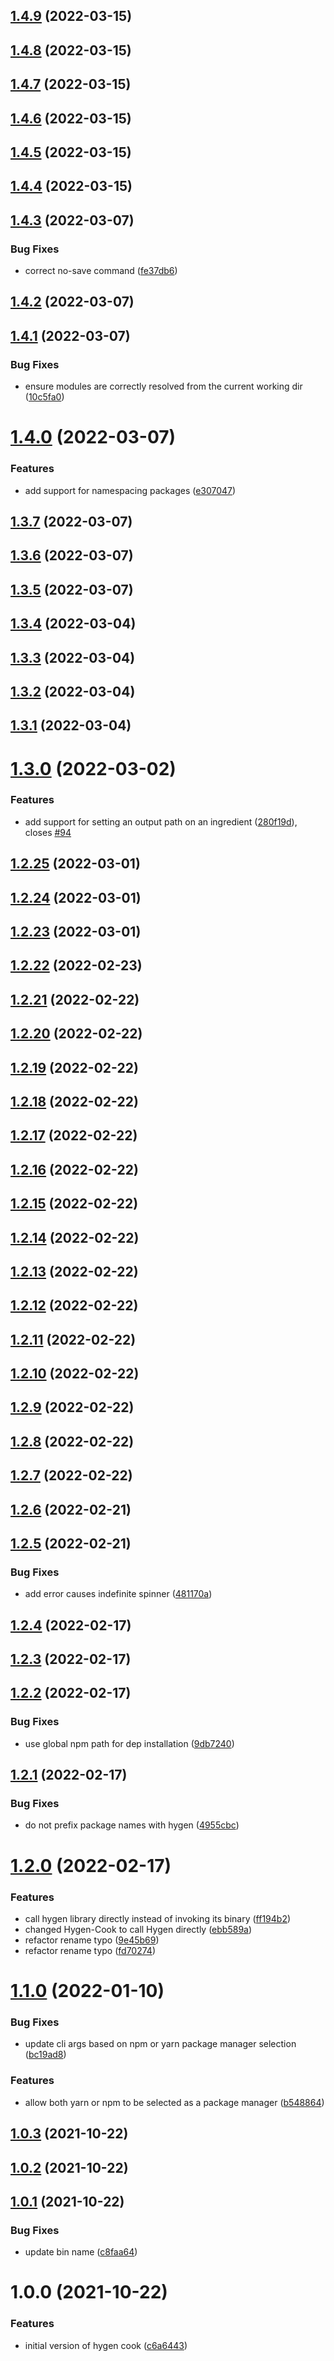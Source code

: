 ## [1.4.9](https://github.com/bbeesley/hygen-cook/compare/v1.4.8...v1.4.9) (2022-03-15)

## [1.4.8](https://github.com/bbeesley/hygen-cook/compare/v1.4.7...v1.4.8) (2022-03-15)

## [1.4.7](https://github.com/bbeesley/hygen-cook/compare/v1.4.6...v1.4.7) (2022-03-15)

## [1.4.6](https://github.com/bbeesley/hygen-cook/compare/v1.4.5...v1.4.6) (2022-03-15)

## [1.4.5](https://github.com/bbeesley/hygen-cook/compare/v1.4.4...v1.4.5) (2022-03-15)

## [1.4.4](https://github.com/bbeesley/hygen-cook/compare/v1.4.3...v1.4.4) (2022-03-15)

## [1.4.3](https://github.com/bbeesley/hygen-cook/compare/v1.4.2...v1.4.3) (2022-03-07)


### Bug Fixes

* correct no-save command ([fe37db6](https://github.com/bbeesley/hygen-cook/commit/fe37db6ffd7fa1b98d57dbaf7d62e15e1ae6682f))

## [1.4.2](https://github.com/bbeesley/hygen-cook/compare/v1.4.1...v1.4.2) (2022-03-07)

## [1.4.1](https://github.com/bbeesley/hygen-cook/compare/v1.4.0...v1.4.1) (2022-03-07)


### Bug Fixes

* ensure modules are correctly resolved from the current working dir ([10c5fa0](https://github.com/bbeesley/hygen-cook/commit/10c5fa05267023be3fe2c9aa38aab4e6ea6d55e2))

# [1.4.0](https://github.com/bbeesley/hygen-cook/compare/v1.3.7...v1.4.0) (2022-03-07)


### Features

* add support for namespacing packages ([e307047](https://github.com/bbeesley/hygen-cook/commit/e307047d50270e57f138b549211d3d0a8360a36e))

## [1.3.7](https://github.com/bbeesley/hygen-cook/compare/v1.3.6...v1.3.7) (2022-03-07)

## [1.3.6](https://github.com/bbeesley/hygen-cook/compare/v1.3.5...v1.3.6) (2022-03-07)

## [1.3.5](https://github.com/bbeesley/hygen-cook/compare/v1.3.4...v1.3.5) (2022-03-07)

## [1.3.4](https://github.com/bbeesley/hygen-cook/compare/v1.3.3...v1.3.4) (2022-03-04)

## [1.3.3](https://github.com/bbeesley/hygen-cook/compare/v1.3.2...v1.3.3) (2022-03-04)

## [1.3.2](https://github.com/bbeesley/hygen-cook/compare/v1.3.1...v1.3.2) (2022-03-04)

## [1.3.1](https://github.com/bbeesley/hygen-cook/compare/v1.3.0...v1.3.1) (2022-03-04)

# [1.3.0](https://github.com/bbeesley/hygen-cook/compare/v1.2.25...v1.3.0) (2022-03-02)


### Features

* add support for setting an output path on an ingredient ([280f19d](https://github.com/bbeesley/hygen-cook/commit/280f19db3fc4b6287ae350898ec3627160ae4bf1)), closes [#94](https://github.com/bbeesley/hygen-cook/issues/94)

## [1.2.25](https://github.com/bbeesley/hygen-cook/compare/v1.2.24...v1.2.25) (2022-03-01)

## [1.2.24](https://github.com/bbeesley/hygen-cook/compare/v1.2.23...v1.2.24) (2022-03-01)

## [1.2.23](https://github.com/bbeesley/hygen-cook/compare/v1.2.22...v1.2.23) (2022-03-01)

## [1.2.22](https://github.com/bbeesley/hygen-cook/compare/v1.2.21...v1.2.22) (2022-02-23)

## [1.2.21](https://github.com/bbeesley/hygen-cook/compare/v1.2.20...v1.2.21) (2022-02-22)

## [1.2.20](https://github.com/bbeesley/hygen-cook/compare/v1.2.19...v1.2.20) (2022-02-22)

## [1.2.19](https://github.com/bbeesley/hygen-cook/compare/v1.2.18...v1.2.19) (2022-02-22)

## [1.2.18](https://github.com/bbeesley/hygen-cook/compare/v1.2.17...v1.2.18) (2022-02-22)

## [1.2.17](https://github.com/bbeesley/hygen-cook/compare/v1.2.16...v1.2.17) (2022-02-22)

## [1.2.16](https://github.com/bbeesley/hygen-cook/compare/v1.2.15...v1.2.16) (2022-02-22)

## [1.2.15](https://github.com/bbeesley/hygen-cook/compare/v1.2.14...v1.2.15) (2022-02-22)

## [1.2.14](https://github.com/bbeesley/hygen-cook/compare/v1.2.13...v1.2.14) (2022-02-22)

## [1.2.13](https://github.com/bbeesley/hygen-cook/compare/v1.2.12...v1.2.13) (2022-02-22)

## [1.2.12](https://github.com/bbeesley/hygen-cook/compare/v1.2.11...v1.2.12) (2022-02-22)

## [1.2.11](https://github.com/bbeesley/hygen-cook/compare/v1.2.10...v1.2.11) (2022-02-22)

## [1.2.10](https://github.com/bbeesley/hygen-cook/compare/v1.2.9...v1.2.10) (2022-02-22)

## [1.2.9](https://github.com/bbeesley/hygen-cook/compare/v1.2.8...v1.2.9) (2022-02-22)

## [1.2.8](https://github.com/bbeesley/hygen-cook/compare/v1.2.7...v1.2.8) (2022-02-22)

## [1.2.7](https://github.com/bbeesley/hygen-cook/compare/v1.2.6...v1.2.7) (2022-02-22)

## [1.2.6](https://github.com/bbeesley/hygen-cook/compare/v1.2.5...v1.2.6) (2022-02-21)

## [1.2.5](https://github.com/bbeesley/hygen-cook/compare/v1.2.4...v1.2.5) (2022-02-21)


### Bug Fixes

* add error causes indefinite spinner ([481170a](https://github.com/bbeesley/hygen-cook/commit/481170a05f4a4102339575c411178cea379c26a5))

## [1.2.4](https://github.com/bbeesley/hygen-cook/compare/v1.2.3...v1.2.4) (2022-02-17)

## [1.2.3](https://github.com/bbeesley/hygen-cook/compare/v1.2.2...v1.2.3) (2022-02-17)

## [1.2.2](https://github.com/bbeesley/hygen-cook/compare/v1.2.1...v1.2.2) (2022-02-17)


### Bug Fixes

* use global npm path for dep installation ([9db7240](https://github.com/bbeesley/hygen-cook/commit/9db724060e595711196c1062aa045c822d55565c))

## [1.2.1](https://github.com/bbeesley/hygen-cook/compare/v1.2.0...v1.2.1) (2022-02-17)


### Bug Fixes

* do not prefix package names with hygen ([4955cbc](https://github.com/bbeesley/hygen-cook/commit/4955cbc04fa0dfb76056f88554c082e555de1ee4))

# [1.2.0](https://github.com/bbeesley/hygen-cook/compare/v1.1.0...v1.2.0) (2022-02-17)


### Features

* call hygen library directly instead of invoking its binary ([ff194b2](https://github.com/bbeesley/hygen-cook/commit/ff194b235279fff44528dfbb3497980ec28101be))
* changed Hygen-Cook to call Hygen directly ([ebb589a](https://github.com/bbeesley/hygen-cook/commit/ebb589a3d2fe7c253e3bbe7d10ca9ac31bf9681b))
* refactor rename typo ([9e45b69](https://github.com/bbeesley/hygen-cook/commit/9e45b691e5d4387b0d71d3e74e8951125a6dadde))
* refactor rename typo ([fd70274](https://github.com/bbeesley/hygen-cook/commit/fd702746154ba5618df11496fd14df151874a4fe))

# [1.1.0](https://github.com/bbeesley/hygen-cook/compare/v1.0.3...v1.1.0) (2022-01-10)


### Bug Fixes

* update cli args based on npm or yarn package manager selection ([bc19ad8](https://github.com/bbeesley/hygen-cook/commit/bc19ad89ea6b39152cdb508d69e6947138a5c0a3))


### Features

* allow both yarn or npm to be selected as a package manager ([b548864](https://github.com/bbeesley/hygen-cook/commit/b548864bf09150caf55891bad5fab7b441188622))

## [1.0.3](https://github.com/bbeesley/hygen-cook/compare/v1.0.2...v1.0.3) (2021-10-22)

## [1.0.2](https://github.com/bbeesley/hygen-cook/compare/v1.0.1...v1.0.2) (2021-10-22)

## [1.0.1](https://github.com/bbeesley/hygen-cook/compare/v1.0.0...v1.0.1) (2021-10-22)


### Bug Fixes

* update bin name ([c8faa64](https://github.com/bbeesley/hygen-cook/commit/c8faa64453f1d9de7f1a1b1dcaea44b33fa2e5c0))

# 1.0.0 (2021-10-22)


### Features

* initial version of hygen cook ([c6a6443](https://github.com/bbeesley/hygen-cook/commit/c6a644343813290af203f24277840a862bdb2cb6))

